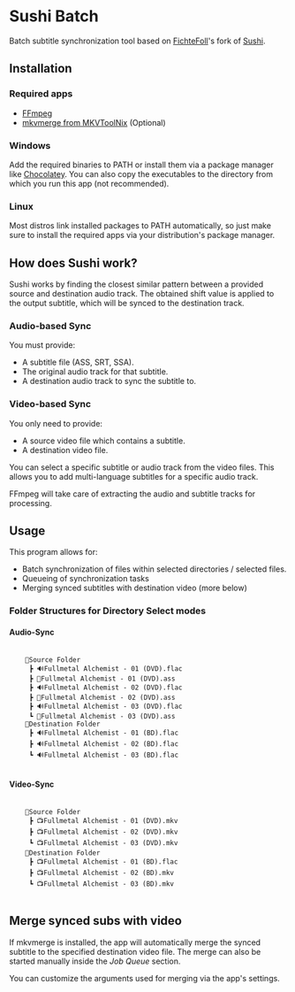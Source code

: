 
# Sushi Batch
Batch subtitle synchronization tool based on [FichteFoll](https://github.com/FichteFoll/Sushi)'s fork of [Sushi](https://github.com/tp7/Sushi).

## Installation
### Required apps
* [FFmpeg](https://ffmpeg.org/download.html)
* [mkvmerge from MKVToolNix](https://mkvtoolnix.download/downloads.html) (Optional)
  
### Windows
Add the required binaries to PATH or install them via a package manager like [Chocolatey](https://chocolatey.org/). You can also copy the executables to the directory from which you run this app (not recommended).

### Linux
Most distros link installed packages to PATH automatically, so just make sure to install the required apps via your distribution's package manager.

## How does Sushi work?
Sushi works by finding the closest similar pattern between a provided source and destination audio track. The obtained shift value is applied to the output subtitle, which will be synced to the destination track.

### Audio-based Sync
You must provide:
* A subtitle file (ASS, SRT, SSA).
* The original audio track for that subtitle.
* A destination audio track to sync the subtitle to.

### Video-based Sync
You only need to provide:
* A source video file which contains a subtitle.
* A destination video file. 

You can select a specific subtitle or audio track from the video files. This allows you to add multi-language subtitles for a specific audio track.

FFmpeg will take care of extracting the audio and subtitle tracks for processing. 

## Usage
This program allows for:
* Batch synchronization of files within selected directories / selected files.
* Queueing of synchronization tasks
* Merging synced subtitles with destination video (more below)

### Folder Structures for Directory Select modes
#### Audio-Sync
<pre>
  <code>
    📂Source Folder
     ┣ 🔊Fullmetal Alchemist - 01 (DVD).flac
     ┣ 📜Fullmetal Alchemist - 01 (DVD).ass
     ┣ 🔊Fullmetal Alchemist - 02 (DVD).flac
     ┣ 📜Fullmetal Alchemist - 02 (DVD).ass
     ┣ 🔊Fullmetal Alchemist - 03 (DVD).flac
     ┗ 📜Fullmetal Alchemist - 03 (DVD).ass
    📂Destination Folder
     ┣ 🔊Fullmetal Alchemist - 01 (BD).flac
     ┣ 🔊Fullmetal Alchemist - 02 (BD).flac
     ┗ 🔊Fullmetal Alchemist - 03 (BD).flac
  </code>
</pre>

#### Video-Sync
<pre>
  <code>
    📂Source Folder
     ┣ 📺Fullmetal Alchemist - 01 (DVD).mkv
     ┣ 📺Fullmetal Alchemist - 02 (DVD).mkv
     ┗ 📺Fullmetal Alchemist - 03 (DVD).mkv
    📂Destination Folder
     ┣ 📺Fullmetal Alchemist - 01 (BD).flac
     ┣ 📺Fullmetal Alchemist - 02 (BD).mkv
     ┗ 📺Fullmetal Alchemist - 03 (BD).mkv
  </code>
</pre>

## Merge synced subs with video
If mkvmerge is installed, the app will automatically merge the synced subtitle to the specified destination video file. The merge can also be started manually inside the *Job Queue* section.

You can customize the arguments used for merging via the app's settings.
